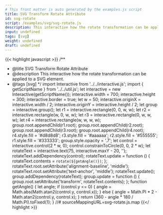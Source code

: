 ```yaml
---
# This front matter is auto generated by the examples.js script
title: SVG Transform Rotate Attribute
id: svg-rotate
script: /examples/svg/svg-rotate.js
description: This interactive how the rotate transformation can be applied to a SVG element.
input: undefined
tags: [svg]
weight: undefined
draft: undefined
---
```


{{< highlight javascript >}}
/**
* @title SVG Transform Rotate Attribute
* @description This interactive how the rotate transformation can be applied to a SVG element.
* @tags [svg]
*/
import Interactive from '../../interactive.js';
import { getScriptName } from '../../util.js';
let interactive = new Interactive(getScriptName());
interactive.width = 700;
interactive.height = 300;
interactive.border = true;
let w = 50;
interactive.originX = interactive.width / 2;
interactive.originY = interactive.height / 2;
let group = interactive.group();
let r1 = interactive.rectangle(0, 0, w, w);
let r2 = interactive.rectangle(w, 0, w, w);
let r3 = interactive.rectangle(0, w, w, w);
let r4 = interactive.rectangle(w, w, w, w);
group.root.appendChild(r1.root);
group.root.appendChild(r2.root);
group.root.appendChild(r3.root);
group.root.appendChild(r4.root);
r4.style.fill = '#d8d8d8';
r3.style.fill = '#aaaaaa';
r2.style.fill = '#555555';
r1.style.fill = '#333333';
group.style.opacity = '.7';
let control = interactive.control(2 * w, 0);
control.constrainToCircle(0, 0, 2 * w);
let rotateText = interactive.text(75, interactive.maxY - 20, '');
rotateText.addDependency(control);
rotateText.update = function () {
    rotateText.contents = `rotate(${getAngle()})`;
};
rotateText.root.setAttribute('alignment-baseline', 'middle');
rotateText.root.setAttribute('text-anchor', 'middle');
rotateText.update();
group.addDependency(rotateText);
group.update = function () {
    group.root.setAttribute('transform', rotateText.contents);
};
function getAngle() {
    let angle;
    if (control.y <= 0) {
        angle = Math.abs(Math.atan2(control.y, control.x));
    }
    else {
        angle = Math.PI * 2 - Math.atan2(control.y, control.x);
    }
    return (360 - angle * 180 / Math.PI).toFixed(1);
}
//# sourceMappingURL=svg-rotate.js.map
{{</ highlight >}}

